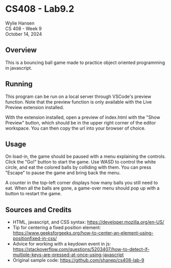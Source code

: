# CS408 - Lab9.2

Wylie Hansen  
CS 408 - Week 9  
October 14, 2024

## Overview

This is a bouncing ball game made to practice object oriented programming in javascript.

## Running

This program can be run on a local server through VSCode's preview function.
Note that the preview function is only available with the Live Preview extension installed.

With the extension installed, open a preview of index.html with the "Show
Preview" button, which should be in the upper right corner of the editor
workspace. You can then copy the url into your browser of choice.

## Usage

On load-in, the game should be paused with a menu explaining the controls.
Click the "Go!" button to start the game. Use WASD to control the white
circle, and eat the colored balls by colliding with them. You can press 
"Escape" to pause the game and bring back the menu.


A counter in the top-left corner displays how many balls you still need to
eat. When all the balls are gone, a game-over menu should pop up with a 
button to restart the game.

## Sources and Credits

- HTML, javascript, and CSS syntax: https://developer.mozilla.org/en-US/
- Tip for centering a fixed position element: https://www.geeksforgeeks.org/how-to-center-an-element-using-positionfixed-in-css/
- Advice for working with a keydown event in js: https://stackoverflow.com/questions/5203407/how-to-detect-if-multiple-keys-are-pressed-at-once-using-javascript
- Original sample code: https://github.com/shanep/cs408-lab-9